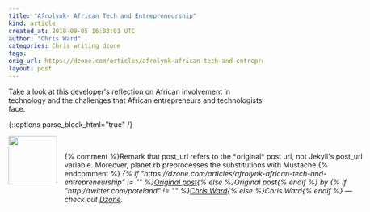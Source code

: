 ```yaml
---
title: "Afrolynk- African Tech and Entrepreneurship"
kind: article
created_at: 2018-09-05 16:03:01 UTC
author: "Chris Ward"
categories: Chris writing dzone
tags: 
orig_url: https://dzone.com/articles/afrolynk-african-tech-and-entrepreneurship
layout: post
---
```

Take a look at this developer's reflection on African involvement in technology and the challenges that African entrepreneurs and technologists face.


{::options parse_block_html="true" /}
<div class="author">
   <img src="https://www.rss-specifications.com/rss-spec-rss.gif" style="width: 96px; height: 96;">
   <span style="position: absolute; padding: 32px 15px;">{% comment %}Remark that post_url refers to the *original* post url, not Jekyll's post_url variable. Moreover, planet.rb preprocesses the substitutions with Mustache.{% endcomment %}
      <i>{% if "https://dzone.com/articles/afrolynk-african-tech-and-entrepreneurship" != "" %}<a href="https://dzone.com/articles/afrolynk-african-tech-and-entrepreneurship">Original post</a>{% else %}Original post{% endif %} by {% if "http://twitter.com/poteland" != "" %}<a href="http://twitter.com/poteland">Chris Ward</a>{% else %}Chris Ward{% endif %} &mdash; check out <a href="https://dzone.com">Dzone</a>.</i>
  </span>
</div>
